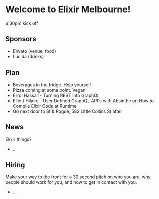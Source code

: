 # Welcome to Elixir Melbourne!
6:30pm kick off

## Sponsors
- Envato (venue, food)
- Lucida (drinks)

## Plan
- Beverages in the fridge. Help yourself
- Pizza coming at some point. Vegan
- Errol Hassall - Turning REST into GraphQL
- Elliott Hilaire - User Defined GraphQL API's with Absinthe or; How to Compile
  Elixir Code at Runtime
- Go next door to St & Rogue, 582 Little Collins St after

## News
Elixir things?
- ...

## Hiring
Make your way to the front for a 30 second pitch on who you are, why people
should work for you, and how to get in contact with you.
- ...
